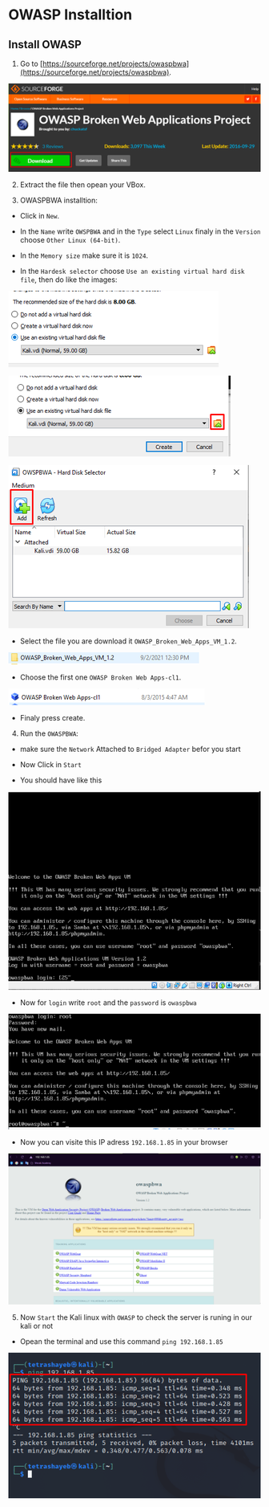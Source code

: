 # OWASP Installtion

## Install OWASP

1. Go to [https://sourceforge.net/projects/owaspbwa](https://sourceforge.net/projects/owaspbwa).

![OWASP-1](./img/Screenshot_1.png)

2. Extract the file then opean your VBox.

3. OWASPBWA installtion:

- Click in `New`.

- In the `Name` write `OWSPBWA` and in the `Type` select `Linux` finaly in the `Version` choose `Other Linux (64-bit)`.

- In the `Memory size` make sure it is `1024`.

- In the `Hardesk selector` choose `Use an existing virtual hard disk file`, then do like the images:

![OWASP-2](./img/Screenshot_2.png)

![OWASP-3](./img/Screenshot_3.png)

![OWASP-4](./img/Screenshot_4.png)

- Select the file you are download it `OWASP_Broken_Web_Apps_VM_1.2`.

![OWASP-5](./img/Screenshot_5.png)

- Choose the first one `OWASP Broken Web Apps-cl1`.

![OWASP-6](./img/Screenshot_6.png)

- Finaly press create.

4. Run the `OWASPBWA`:

- make sure the `Network` Attached to `Bridged Adapter` befor you start

- Now Click in `Start`

- You should have like this

![OWASP-7](./img/Screenshot_7.png)

- Now for `login` write `root` and the `password` is `owaspbwa`

![OWASP-8](./img/Screenshot_8.png)

- Now you can visite this IP adress `192.168.1.85` in your browser

![OWASP-9](./img/Screenshot_9.png)

5. Now `Start` the Kali linux with `OWASP` to check the server is runing in our kali or not

- Opean the terminal and use this command `ping 192.168.1.85`

![OWASP-10](./img/Screenshot_10.png)
